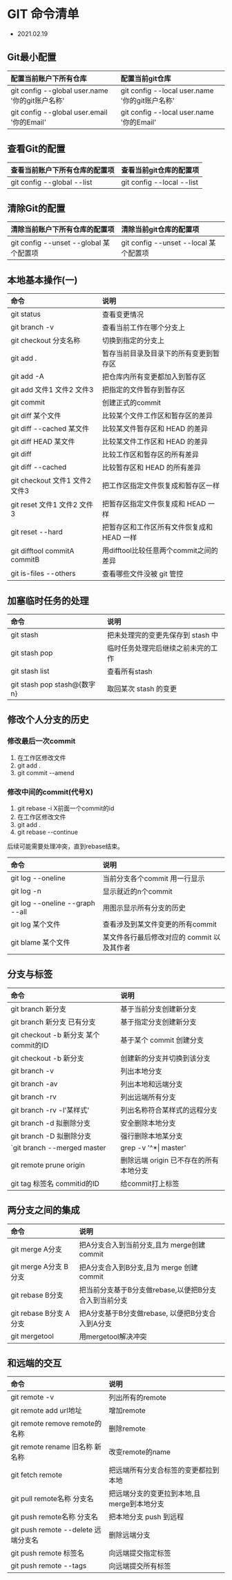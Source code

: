 # GIT 命令清单

- 2021.02.19

## Git最小配置

| 配置当前账户下所有仓库 | 配置当前git仓库 
| :---------------- | :----------------
| git config --global user.name '你的git账户名称' | git config --local user.name '你的git账户名称'
| git config --global user.email '你的Email' | git config --local user.name '你的Email'

## 查看Git的配置

| 查看当前账户下所有仓库的配置项  | 查看当前git仓库的配置项 
| :---------------- | :----------------
| git config --global --list | git config --local --list

## 清除Git的配置

| 清除当前账户下所有仓库的配置项  | 清除当前git仓库的配置项 
| :---------------- | :----------------
| git config --unset --global 某个配置项 | git config --unset --local 某个配置项

## 本地基本操作(一)

| 命令  | 说明 
| :---------------- | :----------------
| git status | 查看变更情况
| git branch -v | 查看当前工作在哪个分支上
| git checkout 分支名称 | 切换到指定的分支上
| git add . | 暂存当前目录及目录下的所有变更到暂存区
| git add -A | 把仓库内所有变更都加入到暂存区
| git add 文件1 文件2 文件3 | 把指定的文件暂存到暂存区
| git commit | 创建正式的commit
| git diff 某个文件 | 比较某个文件工作区和暂存区的差异
| git diff --cached 某文件 | 比较某文件暂存区和 HEAD 的差异
| git diff HEAD 某文件 | 比较某文件工作区和 HEAD 的差异
| git diff | 比较工作区和暂存区的所有差异
| git diff --cached | 比较暂存区和 HEAD 的所有差异 | 
| git checkout 文件1 文件2 文件3 | 把工作区指定文件恢复成和暂存区一样
| git reset 文件1 文件2 文件3 | 把暂存区指定文件恢复成和 HEAD 一样
| git reset --hard | 把暂存区和工作区所有文件恢复成和 HEAD 一样
| git difftool commitA commitB | 用difftool比较任意两个commit之间的差异
| git is-files --others | 查看哪些文件没被 git 管控 

## 加塞临时任务的处理

| 命令  | 说明 
| :---------------- | :----------------
| git stash | 把未处理完的变更先保存到 stash 中
| git stash pop | 临时任务处理完后继续之前未完的工作
| git stash list | 查看所有stash
| git stash pop stash@{数字n} | 取回某次 stash 的变更

## 修改个人分支的历史

### 修改最后一次commit

1. 在工作区修改文件
2. git add .
3. git commit --amend

### 修改中间的commit(代号X)

1. git rebase -i X前面一个commit的id
2. 在工作区修改文件
3. git add .
4. git rebase --continue

后续可能需要处理冲突，直到rebase结束。

| 命令  | 说明 
| :---------------- | :----------------
| git log --oneline | 当前分支各个commit 用一行显示
| git log -n | 显示就近的n个commit
| git log --oneline --graph --all | 用图示显示所有分支的历史
| git log 某个文件 | 查看涉及到某文件变更的所有commit
| git blame 某个文件 | 某文件各行最后修改对应的 commit 以及其作者

## 分支与标签

| 命令  | 说明 
| :---------------- | :----------------
| git branch 新分支 | 基于当前分支创建新分支
| git branch 新分支 已有分支 | 基于指定分支创建新分支
| git checkout -b 新分支 某个commit的ID | 基于某个 commit 创建分支
| git checkout -b 新分支 | 创建新的分支并切换到该分支
| git branch -v | 列出本地分支
| git branch -av | 列出本地和远端分支
| git branch -rv | 列出远端所有分支
| git branch -rv -l'某样式' | 列出名称符合某样式的远程分支
| git branch -d 拟删除分支 | 安全删除本地分支
| git branch -D 拟删除分支 | 强行删除本地某分支
| `git branch --merged master | grep -v '^\*\| master' | xargs -n 1 git branch -d` | 删除已合并到 master 分支的所有本地分支
| git remote prune origin | 删除远端 origin 已不存在的所有本地分支
| git tag 标签名 commitid的ID | 给commit打上标签

## 两分支之间的集成

| 命令  | 说明 
| :---------------- | :----------------
| git merge A分支 | 把A分支合入到当前分支,且为 merge创建 commit
| git merge A分支 B分支 | 把A分支合入到B分支,且为 merge 创建commit
| git rebase B分支 | 把当前分支基于B分支做rebase,以便把B分支合入到当前分支
| git rebase B分支 A分支 | 把A分支基于B分支做rebase, 以便把B分支合入到A分支
| git mergetool | 用mergetool解决冲突

## 和远端的交互

| 命令  | 说明 
| :---------------- | :----------------
| git remote -v | 列出所有的remote
| git remote add url地址 | 增加remote
| git remote remove remote的名称 | 删除remote
| git remote rename 旧名称 新名称 | 改变remote的name
| git fetch remote | 把远端所有分支合标签的变更都拉到本地
| git pull remote名称 分支名 | 把远端分支的变更拉到本地,且 merge到本地分支
| git push remote名称 分支名 | 把本地分支 push 到远程
| git push remote --delete 远端分支名 | 删除远端分支
| git push remote 标签名 | 向远端提交指定标签
| git push remote --tags | 向远端提交所有标签





 






